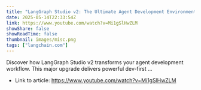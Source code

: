 ```yaml
---
title: "LangGraph Studio v2: The Ultimate Agent Development Environment"
date: 2025-05-14T22:33:54Z
link: https://www.youtube.com/watch?v=Mi1gSlHwZLM
showShare: false
showReadTime: false
thumbnail: images/misc.png
tags: ["langchain.com"]
---
```

Discover how LangGraph Studio v2 transforms your agent development workflow. This major upgrade delivers powerful dev-first ...

- Link to article: https://www.youtube.com/watch?v=Mi1gSlHwZLM